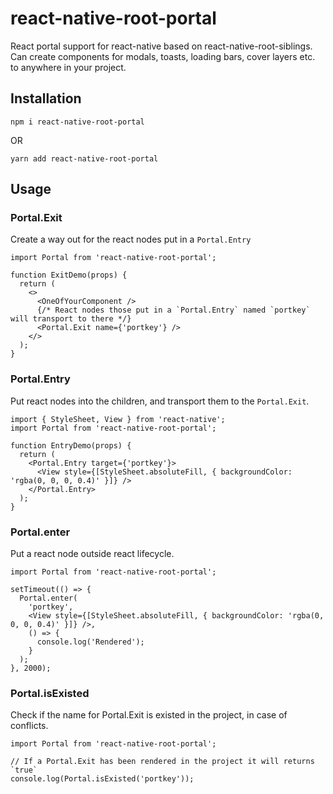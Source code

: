 # react-native-root-portal

React portal support for react-native based on react-native-root-siblings.
Can create components for modals, toasts, loading bars, cover layers etc. to anywhere in your project.

## Installation

```
npm i react-native-root-portal
```
OR

```
yarn add react-native-root-portal
```

## Usage

### Portal.Exit

Create a way out for the react nodes put in a `Portal.Entry`

```
import Portal from 'react-native-root-portal';

function ExitDemo(props) {
  return (
    <>
      <OneOfYourComponent />
      {/* React nodes those put in a `Portal.Entry` named `portkey` will transport to there */}
      <Portal.Exit name={'portkey'} />
    </>
  );
}

```

### Portal.Entry

Put react nodes into the children, and transport them to the `Portal.Exit`.

```
import { StyleSheet, View } from 'react-native';
import Portal from 'react-native-root-portal';

function EntryDemo(props) {
  return (
    <Portal.Entry target={'portkey'}>
      <View style={[StyleSheet.absoluteFill, { backgroundColor: 'rgba(0, 0, 0, 0.4)' }]} />
    </Portal.Entry>
  );
}
```

### Portal.enter

Put a react node outside react lifecycle.

```
import Portal from 'react-native-root-portal';

setTimeout(() => {
  Portal.enter(
    'portkey',
    <View style={[StyleSheet.absoluteFill, { backgroundColor: 'rgba(0, 0, 0, 0.4)' }]} />,
    () => {
      console.log('Rendered');
    }
  );
}, 2000);

```

### Portal.isExisted

Check if the name for Portal.Exit is existed in the project, in case of conflicts.

```
import Portal from 'react-native-root-portal';

// If a Portal.Exit has been rendered in the project it will returns `true`
console.log(Portal.isExisted('portkey'));

```
